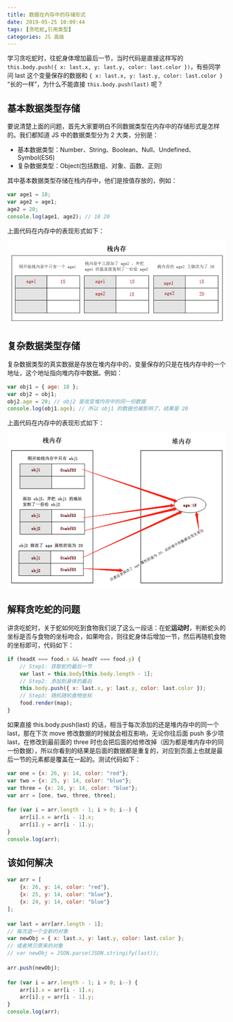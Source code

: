 ```yaml
---
title: 数据在内存中的存储形式
date: 2019-05-25 10:09:44
tags: [贪吃蛇,引用类型]
categories: JS 高级
---
```


学习贪吃蛇时，往蛇身体增加最后一节，当时代码是直接这样写的 `this.body.push({ x: last.x, y: last.y, color: last.color })`，有些同学问 last 这个变量保存的数据和 `{ x: last.x, y: last.y, color: last.color }` “长的一样”，为什么不能直接 `this.body.push(last)` 呢？

<!-- more -->

## 基本数据类型存储

要说清楚上面的问题，首先大家要明白不同数据类型在内存中的存储形式是怎样的。我们都知道 JS 中的数据类型分为 2 大类，分别是：

- 基本数据类型：Number、String、Boolean、Null、Undefined、Symbol(ES6)
- 复杂数据类型：Object(包括数组、对象、函数、正则)

其中基本数据类型存储在栈内存中，他们是按值存放的，例如：

```javascript
var age1 = 18;
var age2 = age1;
age2 = 20;
console.log(age1, age2); // 18 20
```

上面代码在内存中的表现形式如下：

<img src="/resource/images/pages/jsadvanced/snake.jpg" alt="">

## 复杂数据类型存储

复杂数据类型的真实数据是存放在堆内存中的，变量保存的只是在栈内存中的一个地址，这个地址指向堆内存中数据。例如：

```javascript
var obj1 = { age: 18 };
var obj2 = obj1;
obj2.age = 20; // obj2 是改变堆内存中的同一份数据
console.log(obj1.age); // 所以 obj1 的数据也被影响了，结果是 20
```

上面代码在内存中的表现形式如下：

<img src="/resource/images/pages/jsadvanced/snake2.jpg" alt="">

## 解释贪吃蛇的问题

讲贪吃蛇时，关于蛇如何吃到食物我们说了这么一段话：在蛇**运动时**，判断蛇头的坐标是否与食物的坐标吻合，如果吻合，则往蛇身体后增加一节，然后再随机食物的坐标即可，代码如下：

```javascript
if (headX === food.x && headY === food.y) {
    // Step1: 获取蛇的最后一节
    var last = this.body[this.body.length - 1];
    // Step2: 添加到身体的最后
    this.body.push({ x: last.x, y: last.y, color: last.color });
    // Step3: 随机随机食物坐标
    food.render(map);
}
```

如果直接 this.body.push(last) 的话，相当于每次添加的还是堆内存中的同一个 last，那在下次 move 修改数据的时候就会相互影响，无论你往后面 push 多少项 last，在修改到最前面的 three 时也会把后面的给修改掉（因为都是堆内存中的同一份数据），所以你看到的结果是后面的数据都是重复的，对应到页面上也就是最后一节的元素都是覆盖在一起的。测试代码如下：

```javascript
var one = {x: 26, y: 14, color: "red"};
var two = {x: 25, y: 14, color: "blue"};
var three = {x: 24, y: 14, color: "blue"};
var arr = [one, two, three, three];

for (var i = arr.length - 1; i > 0; i--) {
  	arr[i].x = arr[i - 1].x;
  	arr[i].y = arr[i - 1].y;
}
console.log(arr);
```

## 该如何解决

```javascript
var arr = [
    {x: 26, y: 14, color: "red"},
    {x: 25, y: 14, color: "blue"},
    {x: 24, y: 14, color: "blue"}
];

var last = arr[arr.length - 1];
// 每次造一个全新的对象
var newObj = { x: last.x, y: last.y, color: last.color };
// 或者拷贝原来的对象
// var newObj = JSON.parse(JSON.stringify(last));

arr.push(newObj);

for (var i = arr.length - 1; i > 0; i--) {
  	arr[i].x = arr[i - 1].x;
  	arr[i].y = arr[i - 1].y;
}
console.log(arr);
```